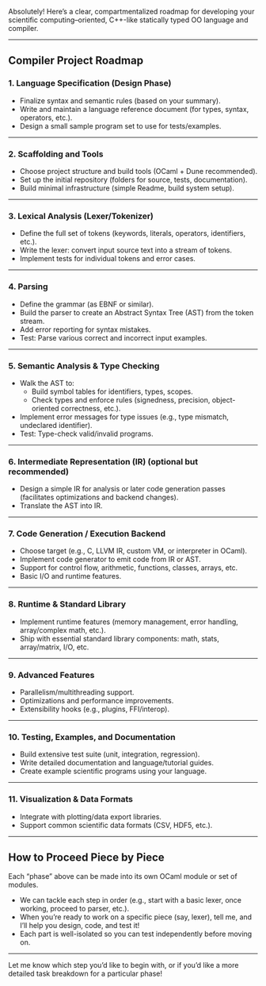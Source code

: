 Absolutely! Here’s a clear, compartmentalized roadmap for developing your scientific computing–oriented, C++-like statically typed OO language and compiler.

***

## Compiler Project Roadmap

### 1. **Language Specification (Design Phase)**
- Finalize syntax and semantic rules (based on your summary).
- Write and maintain a language reference document (for types, syntax, operators, etc.).
- Design a small sample program set to use for tests/examples.

***

### 2. **Scaffolding and Tools**
- Choose project structure and build tools (OCaml + Dune recommended).
- Set up the initial repository (folders for source, tests, documentation).
- Build minimal infrastructure (simple Readme, build system setup).

***

### 3. **Lexical Analysis (Lexer/Tokenizer)**
- Define the full set of tokens (keywords, literals, operators, identifiers, etc.).
- Write the lexer: convert input source text into a stream of tokens.
- Implement tests for individual tokens and error cases.

***

### 4. **Parsing**
- Define the grammar (as EBNF or similar).
- Build the parser to create an Abstract Syntax Tree (AST) from the token stream.
- Add error reporting for syntax mistakes.
- Test: Parse various correct and incorrect input examples.

***

### 5. **Semantic Analysis & Type Checking**
- Walk the AST to:
  - Build symbol tables for identifiers, types, scopes.
  - Check types and enforce rules (signedness, precision, object-oriented correctness, etc.).
- Implement error messages for type issues (e.g., type mismatch, undeclared identifier).
- Test: Type-check valid/invalid programs.

***

### 6. **Intermediate Representation (IR) (optional but recommended)**
- Design a simple IR for analysis or later code generation passes (facilitates optimizations and backend changes).
- Translate the AST into IR.

***

### 7. **Code Generation / Execution Backend**
- Choose target (e.g., C, LLVM IR, custom VM, or interpreter in OCaml).
- Implement code generator to emit code from IR or AST.
- Support for control flow, arithmetic, functions, classes, arrays, etc.
- Basic I/O and runtime features.

***

### 8. **Runtime & Standard Library**
- Implement runtime features (memory management, error handling, array/complex math, etc.).
- Ship with essential standard library components: math, stats, array/matrix, I/O, etc.

***

### 9. **Advanced Features**
- Parallelism/multithreading support.
- Optimizations and performance improvements.
- Extensibility hooks (e.g., plugins, FFI/interop).

***

### 10. **Testing, Examples, and Documentation**
- Build extensive test suite (unit, integration, regression).
- Write detailed documentation and language/tutorial guides.
- Create example scientific programs using your language.

***

### 11. **Visualization & Data Formats**
- Integrate with plotting/data export libraries.
- Support common scientific data formats (CSV, HDF5, etc.).

***

## How to Proceed Piece by Piece

Each “phase” above can be made into its own OCaml module or set of modules.  
- We can tackle each step in order (e.g., start with a basic lexer, once working, proceed to parser, etc.).
- When you’re ready to work on a specific piece (say, lexer), tell me, and I’ll help you design, code, and test it!  
- Each part is well-isolated so you can test independently before moving on.

***

Let me know which step you’d like to begin with, or if you’d like a more detailed task breakdown for a particular phase!
